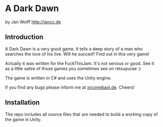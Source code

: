 A Dark Dawn
===========

by Jan Wolff
<http://jancc.de>


Introduction
------------

A Dark Dawn is a very good game. It tells a deep story of a man who searches the love of his live.
Will he succed? Find out in this very game!

Actually it was written for the FuckThisJam.
It's not serious or good. See it as a little satire of those games you sometimes see on retsupurae :)

The game is written in C# and uses the Unity engine.

If you find any bugs please inform me at <xrcore@aol.de>. Cheers!

Installation
------------

The repo includes all source files that are needed to build a working copy of the game in
Unity.
